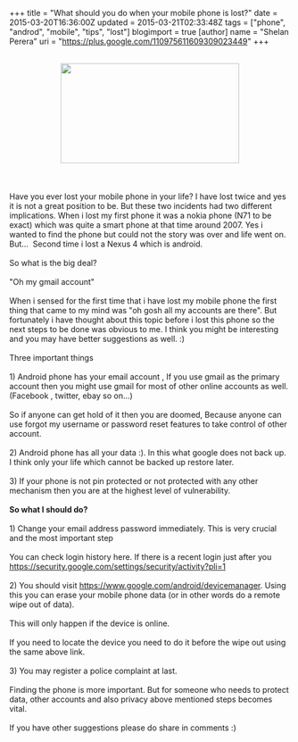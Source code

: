 +++
title = "What should you do when your mobile phone is lost?"
date = 2015-03-20T16:36:00Z
updated = 2015-03-21T02:33:48Z
tags = ["phone", "androd", "mobile", "tips", "lost"]
blogimport = true 
[author]
	name = "Shelan Perera"
	uri = "https://plus.google.com/110975611609309023449"
+++

<div dir="ltr" style="text-align: left;" trbidi="on"><br /><div class="separator" style="clear: both; text-align: center;"><a href="http://www.burptech.com/wp-content/uploads/2014/11/Phone-Lost-Realization-Meme.jpg" imageanchor="1" style="margin-left: 1em; margin-right: 1em;"><img border="0" src="http://www.burptech.com/wp-content/uploads/2014/11/Phone-Lost-Realization-Meme.jpg" height="179" width="320" /></a></div><br /><br /><br />Have you ever lost your mobile phone in your life? I have lost twice and yes it is not a great position to be. But these two incidents had two different implications. When i lost my first phone it was a nokia phone (N71 to be exact) which was quite a smart phone at that time around 2007. Yes i wanted to find the phone but could not the story was over and life went on. But... &nbsp;Second time i lost a Nexus 4 which is android.<br /><br />So what is the big deal?<br /><br />"Oh my gmail account"<br /><br />When i sensed for the first time that i have lost my mobile phone the first thing that came to my mind was "oh gosh all my accounts are there". But fortunately i have thought about this topic before i lost this phone so the next steps to be done was obvious to me. I think you might be interesting and you may have better suggestions as well. :)<br /><br />Three important things<br /><br />1) Android phone has your email account , If you use gmail as the primary account then you might use gmail for most of other online accounts as well. (Facebook , twitter, ebay so on...)<br /><br />So if anyone can get hold of it then you are doomed, Because anyone can use forgot my username or password reset features to take control of other account.<br /><br />2) Android phone has all your data :). In this what google does not back up. I think only your life which cannot be backed up restore later.<br /><br />3) If your phone is not pin protected or not protected with any other mechanism then you are at the highest level of vulnerability.<br /><br /><b>So what I should do?</b><br /><br />1) Change your email address password immediately. This is very crucial and the most important step<br /><br />You can check login history here. If there is a recent login just after you<br /><a href="https://security.google.com/settings/security/activity?pli=1">https://security.google.com/settings/security/activity?pli=1</a><br /><br />2) You should visit&nbsp;<a href="https://www.google.com/android/devicemanager">https://www.google.com/android/devicemanager</a>. Using this you can erase your mobile phone data (or in other words do a remote wipe out of data).<br /><br />This will only happen if the device is online.<br /><br />If you need to locate the device you need to do it before the wipe out using the same above link.<br /><br />3) You may register a police complaint at last.<br /><br />Finding the phone is more important. But for someone who needs to protect data, other accounts and also privacy above mentioned steps becomes vital.<br /><br />If you have other suggestions please do share in comments :)<br /><br /><br /><br /><br /><br /><br /><br /></div>
